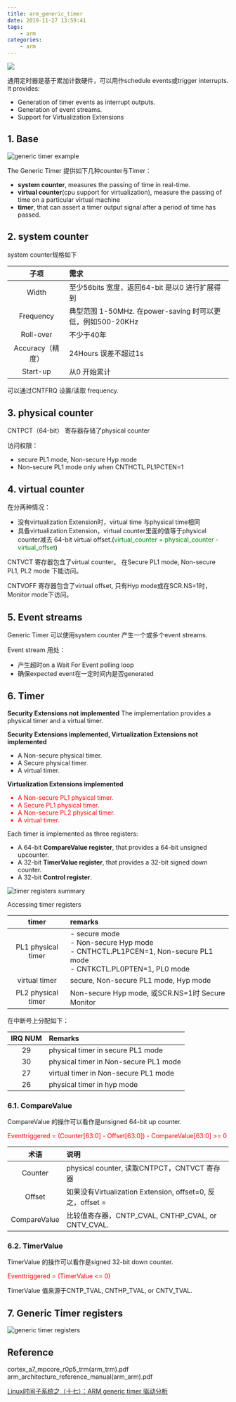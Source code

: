 ```yaml
---
title: arm_generic_timer
date: 2019-11-27 13:59:41
tags:
    - arm
categories:
    - arm
---
```


![](https://gss1.bdstatic.com/9vo3dSag_xI4khGkpoWK1HF6hhy/baike/c0%3Dbaike80%2C5%2C5%2C80%2C26/sign=f3e81b7a10d5ad6ebef46cb8e0a252be/9922720e0cf3d7ca5a381fc8f91fbe096a63a945.jpg)

通用定时器是基于累加计数硬件，可以用作schedule events或trigger interrupts. It provides:
- Generation of timer events as interrupt outputs.  
- Generation of event streams.  
- Support for Virtualization Extensions  

<!--more-->
## 1. Base  
![generic timer example](https://raw.githubusercontent.com/JShell07/jshell07.github.io/master/images/arm-generic-timer/generic_timer.png)

The Generic Timer 提供如下几种counter与Timer：
- __system counter__, measures the passing of time in real-time. 
- __virtual counter__(cpu support for virtualization), measure the passing of time on a particular virtual machine
- __timer__, that can assert a timer output signal after a period of time has passed.

## 2. system counter
system counter规格如下

|       子项       | 需求                                                       |
| :--------------: | :--------------------------------------------------------- |
|      Width       | 至少56bits 宽度，返回64-bit 是以0 进行扩展得到             |
|    Frequency     | 典型范围 1-50MHz. 在power-saving 时可以更低，例如500-20KHz |
|    Roll-over     | 不少于40年                                                 |
| Accuracy（精度） | 24Hours 误差不超过1s                                       |
|     Start-up     | 从0 开始累计                                               |

可以通过CNTFRQ 设置/读取 frequency. 

## 3. physical counter
CNTPCT（64-bit） 寄存器存储了physical counter

访问权限：
- secure PL1 mode, Non-secure Hyp mode
- Non-secure PL1 mode only when CNTHCTL.PL1PCTEN=1

## 4. virtual counter
在分两种情况：
- 没有virtualization Extension时，virtual time 与physical time相同
- 具备virtualization Extension，virtual counter里面的值等于physical counter减去 64-bit virtual offset.(<font color=green>virtual_counter = physical_counter - virtual_offset</font>)

CNTVCT 寄存器包含了virtual counter。 在Secure PL1 mode, Non-secure PL1, PL2 mode 下能访问。

CNTVOFF 寄存器包含了virtual offset, 只有Hyp mode或在SCR.NS=1时，Monitor mode下访问。

## 5. Event streams
Generic Timer 可以使用system counter 产生一个或多个event streams.

Event stream 用处：
- 产生超时on a Wait For Event polling loop
- 确保expected event在一定时间内是否generated
  
## 6. Timer
__Security Extensions not implemented__
The implementation provides a physical timer and a virtual timer.

__Security Extensions implemented, Virtualization Extensions not implemented__
- A Non-secure physical timer.  
- A Secure physical timer.  
- A virtual timer.

__Virtualization Extensions implemented__
<font color=red>
- A Non-secure PL1 physical timer. 
- A Secure PL1 physical timer.  
- A Non-secure PL2 physical timer.  
- A virtual timer.

</font>

Each timer is implemented as three registers:
- A 64-bit __CompareValue register__, that provides a 64-bit unsigned upcounter.  
- A 32-bit __TimerValue register__, that provides a 32-bit signed down counter.  
- A 32-bit __Control register__.

![timer registers summary](https://raw.githubusercontent.com/JShell07/jshell07.github.io/master/images/arm-generic-timer/timer_registers_summary.png)

Accessing timer registers

|       timer        | remarks                                                                                                              |
| :----------------: | :------------------------------------------------------------------------------------------------------------------- |
| PL1 physical timer | - secure mode<br>- Non-secure Hyp mode<br>- CNTHCTL.PL1PCEN=1, Non-secure PL1 mode<br> - CNTKCTL.PL0PTEN=1, PL0 mode |
|   virtual timer    | secure, Non-secure PL1 mode, Hyp mode                                                                                |
| PL2 physical timer | Non-secure Hyp mode, 或SCR.NS=1时 Secure Monitor                                                                     |

在中断号上分配如下：

| IRQ NUM | Remarks                               |
| :-----: | :------------------------------------ |
|   29    | physical timer in secure PL1 mode     |
|   30    | physical timer in Non-secure PL1 mode |
|   27    | virtual timer in Non-secure PL1 mode  |
|   26    | physical timer in hyp mode            |

### 6.1. CompareValue
CompareValue 的操作可以看作是unsigned 64-bit up counter.

<font color=red>Eventtriggered = (Counter[63:0] - Offset[63:0]) - CompareValue[63:0] >= 0 </font>

|     术语     | 说明                                                                 |
| :----------: | :------------------------------------------------------------------- |
|   Counter    | physical counter, 读取CNTPCT，CNTVCT 寄存器                          |
|    Offset    | 如果没有Virtualization Extension, offset=0, 反之，offset = <CNTVOFF> |
| CompareValue | 比较值寄存器，CNTP_CVAL, CNTHP_CVAL, or CNTV_CVAL.                   |

### 6.2. TimerValue
TimerValue 的操作可以看作是signed 32-bit down counter.

<font color=red>Eventtriggered = (TimerValue <= 0) </font>

TimerValue 值来源于CNTP_TVAL, CNTHP_TVAL, or CNTV_TVAL.

## 7. Generic Timer registers
![generic timer registers](https://raw.githubusercontent.com/JShell07/jshell07.github.io/master/images/arm-generic-timer/generic_timer_registers.png)


## Reference
cortex_a7_mpcore_r0p5_trm(arm_trm).pdf
arm_architecture_reference_manual(arm_arm).pdf

[Linux时间子系统之（十七）：ARM generic timer 驱动分析](http://www.wowotech.net/timer_subsystem/armgeneraltimer.html)